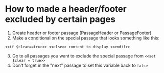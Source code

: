 # How to made a header/footer excluded by certain pages
1. Create header or footer passage (PassageHeader or PassageFooter)
1. Make a conditional on the special passage that looks something like this:

``<<if $clear==true>>
<<else>>
content to display
<<endif>>``

3. Go to all passages you want to exclude the special passage from
  `<<set $clear = true>>`
4. Don't forget in the "next" passage to set this variable back to `false`
